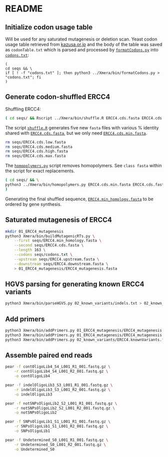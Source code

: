 # README

## Initialize codon usage table
Will be used for any saturated mutagenesis or deletion scan. Yeast codon usage table retrieved from [kazusa.or.jp](https://www.kazusa.or.jp/codon/cgi-bin/showcodon.cgi?species=4932&aa=1&style=N) and the body of the table was saved as  `codonTable.txt` which is parsed and processed by [`formatCodons.py`](https://github.com/cory-weller/Xmera/blob/b33db0d/bin/formatCodons.py) into [`codons.txt`](seqs/codons.txt):
```
(
cd seqs && \
if [ ! -f "codons.txt" ]; then python3 ../Xmera/bin/formatCodons.py > "codons.txt"; fi 
)
```

## Generate codon-shuffled ERCC4
Shuffling ERCC4:
```bash
( cd seqs/ && Rscript ../Xmera/bin/shuffle.R ERCC4.cds.fasta ERCC4.cds.fasta )
```

The script [`shuffle.R`](https://github.com/cory-weller/Xmera/blob/b33db0d/bin/shuffle.R) generates five new `fasta` files with various % identity shared with [`ERCC4.cds.fasta`](seqs/ERCC4.cds.fasta), but we only need [`ERCC4.cds.min.fasta`](seqs/ERCC4.cds.min.fasta).
```bash
rm seqs/ERCC4.cds.low.fasta
rm seqs/ERCC4.cds.medium.fasta
rm seqs/ERCC4.cds.high.fasta
rm seqs/ERCC4.cds.max.fasta
```

The [`homopolymers.py`](https://github.com/cory-weller/Xmera/blob/b33db0d/bin/homopolymers.py) script removes homopolymers. See `class fasta` within the script for exact replacements.
```bash
( cd seqs/ && \
python3 ../Xmera/bin/homopolymers.py ERCC4.cds.min.fasta ERCC4.cds.fasta > ERCC4.min_homology.fasta
)
```
Generating the final shuffled sequence, [`ERCC4.min_homology.fasta`](seqs/ERCC4.min_homology.fasta) to be ordered by gene synthesis.

## Saturated mutagenesis of ERCC4
```bash
mkdir 01_ERCC4_mutagenesis
python3 Xmera/bin/buildMutagenicRTs.py \
    --first seqs/ERCC4.min_homology.fasta \
    --second seqs/ERCC4.cds.fasta \
    --length 163 \
    --codons seqs/codons.txt \
    --upstream seqs/ERCC4.upstream.fasta \
    --downstream seqs/ERCC4.downstream.fasta \
    > 01_ERCC4_mutagenesis/ERCC4_mutagenesis.fasta
```

## HGVS parsing for generating known ERCC4 variants
```bash
python3 Xmera/bin/parseHGVS.py 02_known_variants/indels.txt > 02_known_variants/ERCC4.knownVariants.fasta
```

## Add primers
```bash
python3 Xmera/bin/addPrimers.py 01_ERCC4_mutagenesis/ERCC4_mutagenesis.fasta 301 | grep "SNP=True" > ERCC4.RT.txt
python3 Xmera/bin/addPrimers.py 01_ERCC4_mutagenesis/ERCC4_mutagenesis.fasta 302 | grep "SNP=False" >> ERCC4.RT.txt
python3 Xmera/bin/addPrimers.py 02_known_variants/ERCC4.knownVariants.fasta 303  >> ERCC4.RT.txt
```

## Assemble paired end reads
```bash
pear -f contOligoLib4_S4_L001_R1_001.fastq.gz \
    -r contOligoLib4_S4_L001_R2_001.fastq.gz \
    -o contOligoLib4

pear -f indelOligoLib3_S3_L001_R1_001.fastq.gz \
    -r indelOligoLib3_S3_L001_R2_001.fastq.gz \
    -o indelOligoLib3

pear -f notSNPsOligoLib2_S2_L001_R1_001.fastq.gz \
    -r notSNPsOligoLib2_S2_L001_R2_001.fastq.gz \
    -o notSNPsOligoLib2

pear -f SNPsOligoLib1_S1_L001_R1_001.fastq.gz \
    -r SNPsOligoLib1_S1_L001_R2_001.fastq.gz \
    -o SNPsOligoLib1

pear -f Undetermined_S0_L001_R1_001.fastq.gz \
    -r Undetermined_S0_L001_R2_001.fastq.gz \
    -o Undetermined_S0
```